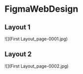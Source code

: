 # FigmaWebDesign
## Layout 1
![](First Layout_page-0001.jpg)
## Layout 2
![](First Layout_page-0002.jpg)
